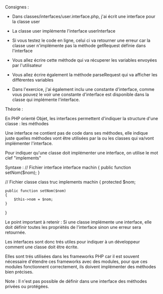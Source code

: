 Consignes :

- Dans classes/interfaces/user.interface.php, j'ai écrit une interface pour la classe
user
- La classe user implémente l'interface userInterface
- Si vous testez le code en ligne, celui ci va retourner une erreur car la classe user
n'implémente pas la méthode getRequest définie dans l'interface
- Vous allez écrire cette méthode qui va récuperer les variables envoyées par l'utilisateur
- Vous allez écrire également la méthode parseRequest qui va afficher les différentes variables

- Dans l'exercice, j'ai également inclu une constante d'interface, comme vous pouvez le voir
une constante d'interface est disponible dans la classe qui implémente l'interface.



Théorie :

En PHP orienté Objet, les interfaces permettent d'indiquer la structure d'une classe : les méthodes

Une interface ne contient pas de code dans ses méthodes, elle indique juste quelles méthodes vont être utilisées par la
ou les classes qui va/vont implémenter l'interface.

Pour indiquer qu'une classe doit implémenter une interface, on utilise le mot clef "implements"

Syntaxe :
// Fichier interface
interface machin
{
    public function setNom($nom);
}

// Fichier classe
class truc implements machin
{
    protected $nom;

    public function setNom($nom)
    {
        $this->nom = $nom;
    }
}

Le point important à retenir : Si une classe implémente une interface, elle doit définir toutes les propriétés de l'interface
sinon une erreur sera retournée.

Les interfaces sont donc trés utiles pour indiquer à un développeur comment une classe doit être écrite.

Elles sont trés utilisées dans les frameworks PHP car il est souvent nécessaire d'étendre ces frameworks avec des modules,
pour que ces modules fonctionnent correctement, ils doivent implémenter des méthodes bien précises.

Note : Il n'est pas possible de définir dans une interface des méthodes privées ou protégées.